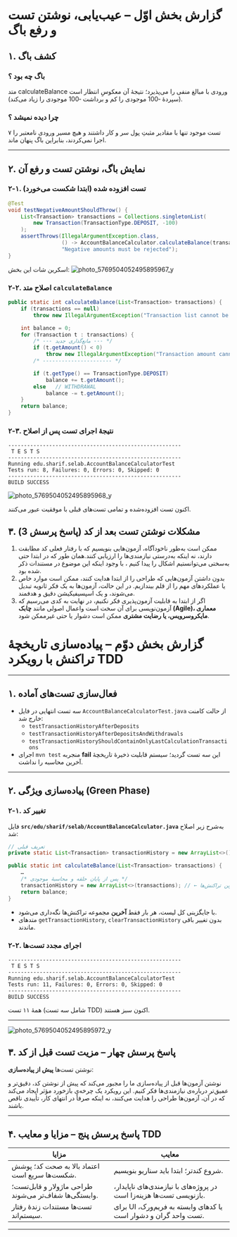 # گزارش بخش اوّل – عیب‌یابی، نوشتن تست و رفع باگ  

## ۱. کشف باگ


### باگ چه بود ؟ 
متد calculateBalance ورودی با مبالغ منفی را می‌پذیرد؛ نتیجهٔ آن معکوسِ انتظار است (سپردهٔ ‑100 موجودی را کم و برداشت ‑100 موجودی را زیاد می‌کند).

### چرا دیده نمیشد ؟ 
۷ تست موجود تنها با مقادیر مثبتِ پول سر و کار داشتند و هیچ مسیر ورودی نامعتبر را اجرا نمی‌کردند، بنابراین باگ پنهان ماند.


---

## ۲. نمایش باگ، نوشتن تست و رفع آن

### ۲‑۱. تست افزوده شده (ابتدا شکست می‌خورد)

```java
@Test
void testNegativeAmountShouldThrow() {
    List<Transaction> transactions = Collections.singletonList(
        new Transaction(TransactionType.DEPOSIT, -100)
    );
    assertThrows(IllegalArgumentException.class,
                 () -> AccountBalanceCalculator.calculateBalance(transactions),
                 "Negative amounts must be rejected");
}
```
اسکرین شات این بخش:
![photo_5769504052495895967_y](https://github.com/user-attachments/assets/a19d519e-5b97-411c-85e6-0025a1c6e113)


### ۲‑۲. اصلاح متد `calculateBalance`

```java
public static int calculateBalance(List<Transaction> transactions) {
    if (transactions == null)
        throw new IllegalArgumentException("Transaction list cannot be null");

    int balance = 0;
    for (Transaction t : transactions) {
        /* --- مانع‌گذاری جدید --- */
        if (t.getAmount() < 0)
            throw new IllegalArgumentException("Transaction amount cannot be negative");
        /* ---------------------- */

        if (t.getType() == TransactionType.DEPOSIT)
            balance += t.getAmount();
        else   // WITHDRAWAL
            balance -= t.getAmount();
    }
    return balance;
}
```

### ۲‑۳. نتیجهٔ اجرای تست‌ پس از اصلاح

```text
-------------------------------------------------------
 T E S T S
-------------------------------------------------------
Running edu.sharif.selab.AccountBalanceCalculatorTest
Tests run: 8, Failures: 0, Errors: 0, Skipped: 0
-------------------------------------------------------
BUILD SUCCESS
```

![photo_5769504052495895968_y](https://github.com/user-attachments/assets/8ceb425c-5c26-4e84-8595-002bc27da968)

 اکنون تست افزوده‌شده و تمامی تست‌های قبلی با موفقیت عبور می‌کنند.



## ۳. مشکلات نوشتن تست **بعد** از کد (پاسخ پرسش 3)

1. ممکن است  به‌طور ناخودآگاه، آزمون‌هایی بنویسیم که با رفتار فعلی کد مطابقت دارند، نه اینکه به‌درستی نیازمندی‌ها را ارزیابی کنند.همان طور که در ابتدا حتی به‌سختی می‌توانستیم اشکال را پیدا کنیم ، با وجود اینکه این موضوع در مستندات ذکر شده بود. 
2. بدون داشتن آزمون‌هایی که طراحی را از ابتدا هدایت کنند، ممکن است موارد خاص یا عملکردهای مهم را از قلم بیندازیم. در این حالت، آزمون‌ها به یک فکر ثانویه تبدیل می‌شوند، و یک اسپسیفیکیشن دقیق و هدفمند.
3. اگر از ابتدا به قابلیت آزمون‌پذیری فکر نکنیم، در نهایت به کدی می‌رسیم که آزمون‌نویسی برای آن سخت است واعمال اصولی مانند **چابک (Agile)، معماری مایکروسرویس، یا رضایت مشتری** ممکن است دشوار یا حتی غیرممکن شود.


# گزارش بخش دوّم – پیاده‌سازی تاریخچۀ تراکنش با رویکرد TDD 

---

## ۱. فعال‌سازی تست‌های آماده

- سه تست انتهایی در فایل `AccountBalanceCalculatorTest.java` از حالت کامنت خارج شد:  
  - `testTransactionHistoryAfterDeposits`  
  - `testTransactionHistoryAfterDepositsAndWithdrawals`  
  - `testTransactionHistoryShouldContainOnlyLastCalculationTransactions`  
- اجرای `mvn test` منجر‌به **fail** این سه تست گردید؛ سیستم قابلیت ذخیرهٔ تاریخچهٔ آخرین محاسبه را نداشت.

---

## ۲. پیاده‌سازی ویژگی (Green Phase)

### ۲‑۱. تغییر کد

فایل **`src/edu/sharif/selab/AccountBalanceCalculator.java`** به‌شرح زیر اصلاح شد:

```java
// تعریف قبلی
private static List<Transaction> transactionHistory = new ArrayList<>();

public static int calculateBalance(List<Transaction> transactions) {
    …
    /* پس از پایان حلقه و محاسبهٔ موجودی */
    transactionHistory = new ArrayList<>(transactions); // ← ذخیرۀ ایمن آخرین تراکنش‌ها
    return balance;
}
```

- با جایگزینی کل لیست، هر بار فقط **آخرین** مجموعه‌ تراکنش‌ها نگه‌داری می‌شود.
- متدهای `getTransactionHistory`, `clearTransactionHistory` بدون تغییر باقی ماندند.

### ۲‑۲. اجرای مجدد تست‌ها

```text
-------------------------------------------------------
 T E S T S
-------------------------------------------------------
Running edu.sharif.selab.AccountBalanceCalculatorTest
Tests run: 11, Failures: 0, Errors: 0, Skipped: 0
-------------------------------------------------------
BUILD SUCCESS
```

همۀ ۱۱ تست (شامل سه تست TDD) اکنون سبز هستند.

---
![photo_5769504052495895972_y](https://github.com/user-attachments/assets/31024174-d6d1-44ae-94f7-7840c2d11428)


## ۳. پاسخ پرسش چهار – مزیت تست قبل از کد

نوشتن تست‌ها **پیش از پیاده‌سازی**:

نوشتن آزمون‌ها قبل از پیاده‌سازی ما را مجبور می‌کند که پیش از نوشتن کد، دقیق‌تر و عمیق‌تر درباره‌ی نیازمندی‌ها فکر کنیم. این رویکرد یک چرخه‌ی بازخورد مؤثر ایجاد می‌کند که در آن، آزمون‌ها طراحی را هدایت می‌کنند، نه اینکه صرفاً در انتهای کار، تأییدی ناقص باشند.


---

## ۴. پاسخ پرسش پنج – مزایا و معایب TDD

| مزایا | معایب |
|-------|------|
| اعتماد بالا به صحت کد؛ پوشش شکست‌ها سریع است. | شروع کندتر؛ ابتدا باید سناریو بنویسیم. |
| طراحی ماژولار و قابل‌تست؛ وابستگی‌ها شفاف‌تر می‌شوند. | در پروژه‌های با نیازمندی‌های ناپایدار، بازنویسی تست‌ها هزینه‌زا است. |
| تست‌ها مستندات زندهٔ رفتار سیستم‌اند. | برای UI یا کدهای وابسته به فریم‌ورک، تست واحد گران و دشوار است. |

---
